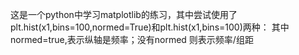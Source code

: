 这是一个python中学习matplotlib的练习，其中尝试使用了plt.hist(x1,bins=100,normed=True)和plt.hist(x1,bins=100)两种： 其中normed=true,表示纵轴是频率；没有normed 则表示频率/组距
